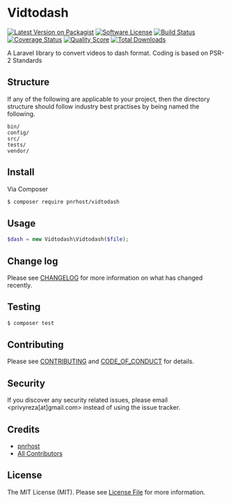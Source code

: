 # Vidtodash

[![Latest Version on Packagist][ico-version]][link-packagist]
[![Software License][ico-license]](LICENSE.md)
[![Build Status][ico-travis]][link-travis]
[![Coverage Status][ico-scrutinizer]][link-scrutinizer]
[![Quality Score][ico-code-quality]][link-code-quality]
[![Total Downloads][ico-downloads]][link-downloads]

A Laravel library to convert videos to dash format. Coding is based on PSR-2 Standards

## Structure

If any of the following are applicable to your project, then the directory structure should follow industry best practises by being named the following.

```
bin/        
config/
src/
tests/
vendor/
```


## Install

Via Composer

``` bash
$ composer require pnrhost/vidtodash
```

## Usage

``` php
$dash = new Vidtodash\Vidtodash($file);
```

## Change log

Please see [CHANGELOG](CHANGELOG.md) for more information on what has changed recently.

## Testing

``` bash
$ composer test
```

## Contributing

Please see [CONTRIBUTING](CONTRIBUTING.md) and [CODE_OF_CONDUCT](CODE_OF_CONDUCT.md) for details.

## Security

If you discover any security related issues, please email <privyreza[at]gmail.com> instead of using the issue tracker.

## Credits

- [pnrhost][link-author]
- [All Contributors][link-contributors]

## License

The MIT License (MIT). Please see [License File](LICENSE.md) for more information.

[ico-version]: https://img.shields.io/packagist/v/pnrhost/vidtodash.svg?style=flat-square
[ico-license]: https://img.shields.io/badge/license-MIT-brightgreen.svg?style=flat-square
[ico-travis]: https://img.shields.io/travis/pnrhost/vidtodash/master.svg?style=flat-square
[ico-scrutinizer]: https://img.shields.io/scrutinizer/coverage/g/pnrhost/vidtodash.svg?style=flat-square
[ico-code-quality]: https://img.shields.io/scrutinizer/g/pnrhost/vidtodash.svg?style=flat-square
[ico-downloads]: https://img.shields.io/packagist/dt/pnrhost/vidtodash.svg?style=flat-square

[link-packagist]: https://packagist.org/packages/pnrhost/vidtodash
[link-travis]: https://travis-ci.org/pnrhost/vidtodash
[link-scrutinizer]: https://scrutinizer-ci.com/g/pnrhost/vidtodash/code-structure
[link-code-quality]: https://scrutinizer-ci.com/g/pnrhost/vidtodash
[link-downloads]: https://packagist.org/packages/pnrhost/vidtodash
[link-author]: https://github.com/pnrhost
[link-contributors]: ../../contributors
